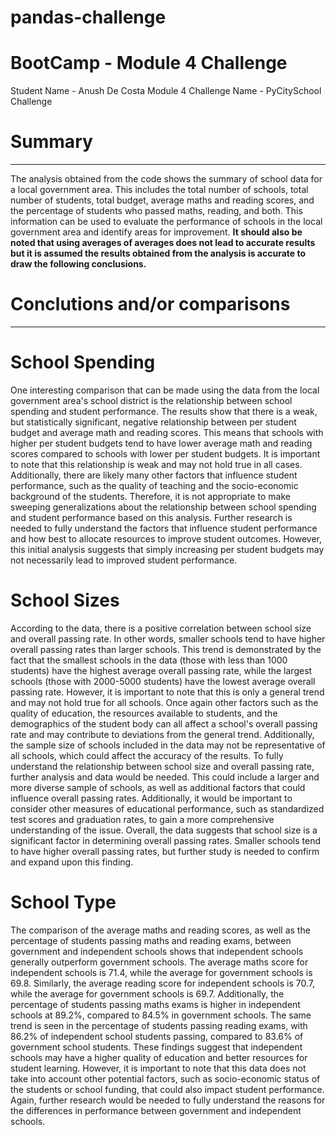 # pandas-challenge

# BootCamp - Module 4 Challenge
Student Name - Anush De Costa Module 4 Challenge Name - PyCitySchool Challenge

# Summary
---------------------------------------------------------------------------------------

The analysis obtained from the code shows the summary of school data for a local government area. This includes the total number of schools, total number of students, total budget, average maths and reading scores, and the percentage of students who passed maths, reading, and both. This information can be used to evaluate the performance of schools in the local government area and identify areas for improvement. **It should also be noted that using averages of averages does not lead to accurate results but it is assumed the results obtained from the analysis is accurate to draw the following conclusions.**

# Conclutions and/or comparisons
---------------------------------------------------------------------------------------

# School Spending
One interesting comparison that can be made using the data from the local government area's school district is the relationship between school spending and student performance. 
The results show that there is a weak, but statistically significant, negative relationship between per student budget and average math and reading scores. This means that schools with higher per student budgets tend to have lower average math and reading scores compared to schools with lower per student budgets.
It is important to note that this relationship is weak and may not hold true in all cases. Additionally, there are likely many other factors that influence student performance, such as the quality of teaching and the socio-economic background of the students. Therefore, it is not appropriate to make sweeping generalizations about the relationship between school spending and student performance based on this analysis.
Further research is needed to fully understand the factors that influence student performance and how best to allocate resources to improve student outcomes. However, this initial analysis suggests that simply increasing per student budgets may not necessarily lead to improved student performance.

# School Sizes
According to the data, there is a positive correlation between school size and overall passing rate. In other words, smaller schools tend to have higher overall passing rates than larger schools. This trend is demonstrated by the fact that the smallest schools in the data (those with less than 1000 students) have the highest average overall passing rate, while the largest schools (those with 2000-5000 students) have the lowest average overall passing rate.
However, it is important to note that this is only a general trend and may not hold true for all schools. Once again other factors such as the quality of education, the resources available to students, and the demographics of the student body can all affect a school's overall passing rate and may contribute to deviations from the general trend. Additionally, the sample size of schools included in the data may not be representative of all schools, which could affect the accuracy of the results.
To fully understand the relationship between school size and overall passing rate, further analysis and data would be needed. This could include a larger and more diverse sample of schools, as well as additional factors that could influence overall passing rates. Additionally, it would be important to consider other measures of educational performance, such as standardized test scores and graduation rates, to gain a more comprehensive understanding of the issue.
Overall, the data suggests that school size is a significant factor in determining overall passing rates. Smaller schools tend to have higher overall passing rates, but further study is needed to confirm and expand upon this finding.

# School Type
The comparison of the average maths and reading scores, as well as the percentage of students passing maths and reading exams, between government and independent schools shows that independent schools generally outperform government schools. The average maths score for independent schools is 71.4, while the average for government schools is 69.8. Similarly, the average reading score for independent schools is 70.7, while the average for government schools is 69.7.
Additionally, the percentage of students passing maths exams is higher in independent schools at 89.2%, compared to 84.5% in government schools. The same trend is seen in the percentage of students passing reading exams, with 86.2% of independent school students passing, compared to 83.6% of government school students.
These findings suggest that independent schools may have a higher quality of education and better resources for student learning. However, it is important to note that this data does not take into account other potential factors, such as socio-economic status of the students or school funding, that could also impact student performance. Again, further research would be needed to fully understand the reasons for the differences in performance between government and independent schools.